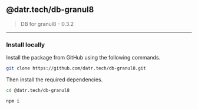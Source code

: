 ## @datr.tech/db-granul8

> DB for granul8 - 0.3.2

---

### Install locally

Install the package from GitHub using the following commands.

```bash
git clone https://github.com/datr.tech/db-granul8.git
```

Then install the required dependencies.

```bash
cd @datr.tech/db-granul8

npm i
```
